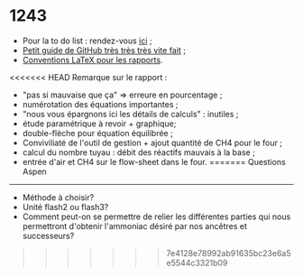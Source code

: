 ﻿1243
====

* Pour la to do list : rendez-vous [ici](https://github.com/anpar/1243/issues) ;
* [Petit guide de GitHub très très très vite fait](https://github.com/anpar/1243/wiki/How-to-use-GitHub-(for-dummies)) ;
* [Conventions LaTeX pour les rapports](https://github.com/anpar/1243/wiki/Convention-LaTeX-pour-les-rapports).

<<<<<<< HEAD
Remarque sur le rapport :
* "pas si mauvaise que ça" => erreure en pourcentage ;
* numérotation des équations importantes ;
* "nous vous épargnons ici les détails de calculs" : inutiles ;
* étude paramétrique à revoir + graphique;
* double-flèche pour équation équilibrée ;
* Conviviliaté de l'outil de gestion + ajout quantité de CH4 pour le four ;
* calcul du nombre tuyau : débit des réactifs mauvais à la base ;
* entrée d'air et CH4 sur le flow-sheet dans le four.
=======
Questions Aspen
---------------

* Méthode à choisir? 
* Unité flash2 ou flash3?
* Comment peut-on se permettre de relier les différentes parties qui nous permettront d'obtenir l'ammoniac désiré par nos ancêtres et successeurs?
>>>>>>> 7e4128e78992ab91635bc23e6a5e5544c3321b09
